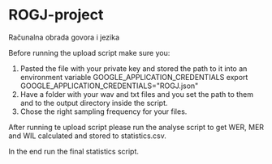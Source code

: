 # ROGJ-project
Računalna obrada govora i jezika

Before running the upload script make sure you:
1) Pasted the file with your private key and stored the path to it into an environment variable GOOGLE_APPLICATION_CREDENTIALS
export GOOGLE_APPLICATION_CREDENTIALS="ROGJ.json"
2) Have a folder with your wav and txt files and you set the path to them and to the output directory inside the script.
3) Chose the right sampling frequency for your files.


After running te upload script please run the analyse script to get WER, MER and WIL calculated and stored to statistics.csv.

In the end run the final statistics script. 

